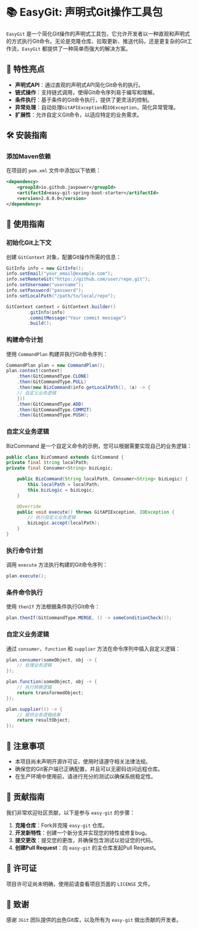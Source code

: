 # 📚 EasyGit: 声明式Git操作工具包

`EasyGit` 是一个简化Git操作的声明式工具包，它允许开发者以一种直观和声明式的方式执行Git命令。无论是克隆仓库、拉取更新、推送代码，还是更复杂的Git工作流，`EasyGit` 都提供了一种简单而强大的解决方案。

## 🌟 特性亮点

- **声明式API**：通过直观的声明式API简化Git命令的执行。
- **链式操作**：支持链式调用，使得Git命令序列易于编写和理解。
- **条件执行**：基于条件的Git命令执行，提供了更灵活的控制。
- **异常处理**：自动处理`GitAPIException`和`IOException`，简化异常管理。
- **扩展性**：允许自定义Git命令，以适应特定的业务需求。

## 🛠️ 安装指南

### 添加Maven依赖

在项目的 `pom.xml` 文件中添加以下依赖：

```xml
<dependency>
    <groupId>io.github.javpower</groupId>
    <artifactId>easy-git-spring-boot-starter</artifactId>
    <version>2.8.0.0</version>
</dependency>
```

## 🔧 使用指南

### 初始化Git上下文

创建 `GitContext` 对象，配置Git操作所需的信息：

```java
GitInfo info = new GitInfo();
info.setEmail("your_email@example.com");
info.setRemoteGit("https://github.com/user/repo.git");
info.setUsername("username");
info.setPassword("password");
info.setLocalPath("/path/to/local/repo");

GitContext context = GitContext.builder()
        .gitInfo(info)
        .commitMessage("Your commit message")
        .build();
```

### 构建命令计划

使用 `CommandPlan` 构建并执行Git命令序列：

```java
CommandPlan plan = new CommandPlan();
plan.context(context)
    .then(GitCommandType.CLONE)
    .then(GitCommandType.PULL)
    .then(new BizCommand(info.getLocalPath(), (a) -> {
    // 自定义业务逻辑
    }))
    .then(GitCommandType.ADD)
    .then(GitCommandType.COMMIT)
    .then(GitCommandType.PUSH);
```
### 自定义业务逻辑
BizCommand 是一个自定义命令的示例，您可以根据需要实现自己的业务逻辑：
```java
public class BizCommand extends GitCommand {
private final String localPath;
private final Consumer<String> bizLogic;

    public BizCommand(String localPath, Consumer<String> bizLogic) {
        this.localPath = localPath;
        this.bizLogic = bizLogic;
    }

    @Override
    public void execute() throws GitAPIException, IOException {
        // 执行自定义业务逻辑
        bizLogic.accept(localPath);
    }
}
```
### 执行命令计划

调用 `execute` 方法执行构建的Git命令序列：

```java
plan.execute();
```

### 条件命令执行

使用 `thenIf` 方法根据条件执行Git命令：

```java
plan.thenIf(GitCommandType.MERGE, () -> someConditionCheck());
```

### 自定义业务逻辑

通过 `consumer`、`function` 和 `supplier` 方法在命令序列中插入自定义逻辑：

```java
plan.consumer(someObject, obj -> {
    // 处理业务逻辑
});

plan.function(someObject, obj -> {
    // 执行转换逻辑
    return transformedObject;
});

plan.supplier(() -> {
    // 提供业务逻辑结果
    return resultObject;
});
```

## 📜 注意事项

- 本项目尚未声明开源许可证，使用时请遵守相关法律法规。
- 确保您的Git客户端已正确配置，并且可以无密码访问远程仓库。
- 在生产环境中使用前，请进行充分的测试以确保系统稳定性。

## 🤝 贡献指南

我们非常欢迎社区贡献，以下是参与 `easy-git` 的步骤：

1. **克隆仓库**：Fork并克隆 `easy-git` 仓库。
2. **开发新特性**：创建一个新分支并实现您的特性或修复bug。
3. **提交更改**：提交您的更改，并确保包含测试以验证您的代码。
4. **创建Pull Request**：向 `easy-git` 的主仓库发起Pull Request。

## 📜 许可证

项目许可证尚未明确，使用前请查看项目页面的 `LICENSE` 文件。

## 🙏 致谢

感谢 `JGit` 团队提供的出色Git库，以及所有为 `easy-git` 做出贡献的开发者。